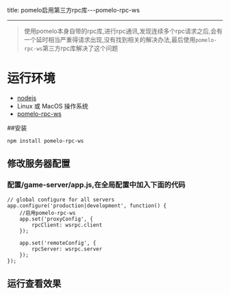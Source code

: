 title: pomelo启用第三方rpc库---pomelo-rpc-ws

---


> 使用pomelo本身自带的rpc库,进行rpc通讯,发现连续多个rpc请求之后,会有一个延时相当严重得请求出现,没有找到相关的解决办法,最后使用`pomelo-rpc-ws`第三方rpc库解决了这个问题

# 运行环境
* [nodejs](http://nodejs.org/)
* Linux 或 MacOS 操作系统
* [pomelo-rpc-ws](https://github.com/skyblue/pomelo-rpc-ext)

##安装

`npm install pomelo-rpc-ws`





## 修改服务器配置

 

### 配置/game-server/app.js,在全局配置中加入下面的代码

```
// global configure for all servers
app.configure('production|development', function() {
	//启用pomelo-rpc-ws
    app.set('proxyConfig', {
        rpcClient: wsrpc.client
    });

    app.set('remoteConfig', {
        rpcServer: wsrpc.server
    });
});
```


## 运行查看效果










